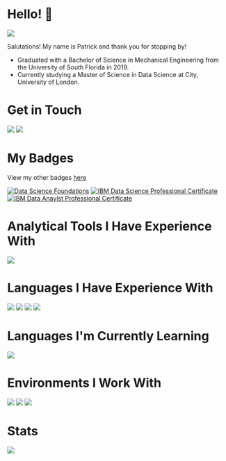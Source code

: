 # Hello! :wave:
![](https://komarev.com/ghpvc/?username=pzhang58&color=brightgreen)

Salutations! My name is Patrick and thank you for stopping by!
- Graduated with a Bachelor of Science in Mechanical Engineering from the University of South Florida in 2019.
- Currently studying a Master of Science in Data Science at City, University of London.

# Get in Touch
[![](https://img.shields.io/badge/LinkedIn-0077B5?style=for-the-badge&logo=linkedin&logoColor=white)](https://www.linkedin.com/in/pzhang58/)
[![](https://img.shields.io/badge/Gmail-D14836?style=for-the-badge&logo=gmail&logoColor=white)](mailto:pzhang5859@gmail.com)

# My Badges
View my other badges [here](https://www.credly.com/users/patrick-zhang/badges)

[![Data Science Foundations](https://images.credly.com/size/200x200/images/ac4daa48-1924-4dc5-80cf-ede5a08bac51/Data_Science_Foundations_Specialization.png)](https://www.credly.com/earner/earned/badge/dd014f75-c5dc-49d0-a86d-45d115928bbe)
[![IBM Data Science Professional Certificate](https://images.credly.com/size/200x200/images/b47e9b58-7f54-4981-b156-5e7d354c8215/Professional_Certificate_-_Data_Science.png)](https://www.credly.com/earner/earned/badge/42373a7b-d391-483a-a30d-7b70ac81d1be)
[![IBM Data Anaylst Professional Certificate](https://images.credly.com/size/200x200/images/462503e9-d76e-47ce-b82e-1d7df909ba70/Professional_Certificate_-_Data_Analyst.png)](https://www.credly.com/earner/earned/badge/aa32d66e-a0ea-47d1-b444-037bd58837cf)

# Analytical Tools I Have Experience With
![](https://img.shields.io/badge/Tableau-E97627?style=for-the-badge&logo=Tableau&logoColor=white)

# Languages I Have Experience With
![](https://img.shields.io/badge/Python-FFD43B?style=for-the-badge&logo=python&logoColor=blue)
![](https://img.shields.io/badge/C-00599C?style=for-the-badge&logo=c&logoColor=white)
![](https://img.shields.io/badge/Lua-2C2D72?style=for-the-badge&logo=lua&logoColor=white)
![](https://img.shields.io/badge/JavaScript-323330?style=for-the-badge&logo=javascript&logoColor=F7DF1E)

# Languages I'm Currently Learning
![](https://img.shields.io/badge/R-276DC3?style=for-the-badge&logo=r&logoColor=white)

# Environments I Work With
![](https://img.shields.io/badge/Atom-%2366595C.svg?style=for-the-badge&logo=atom&logoColor=white)
![](https://img.shields.io/badge/jupyter-%23FA0F00.svg?style=for-the-badge&logo=jupyter&logoColor=white)
![](https://img.shields.io/badge/Visual%20Studio%20Code-0078d7.svg?style=for-the-badge&logo=visual-studio-code&logoColor=white)

# Stats
![](https://github-readme-stats.vercel.app/api?username=pzhang58)
